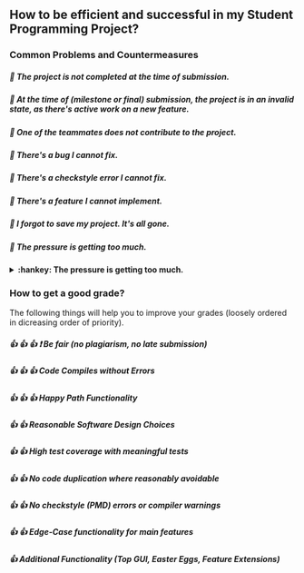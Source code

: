## How to be efficient and successful in my Student Programming Project?


### Common Problems and Countermeasures

##### :hankey: The project is not completed at the time of submission.

##### :hankey: At the time of (milestone or final) submission, the project is in an invalid state, as there's active work on a new feature.

##### :hankey: One of the teammates does not contribute to the project.

##### :hankey: There's a bug I cannot fix.

##### :hankey: There's a checkstyle error I cannot fix.
 
##### :hankey: There's a feature I cannot implement.

##### :hankey: I forgot to save my project. It's all gone.

##### :hankey: The pressure is getting too much. 

<details>
    <summary>
        <b> :hankey: The pressure is getting too much.    </b>
    </summary>
Helpful tactics do deal with stress:

- Focus on minimal features first and only extend to larger submissions if time allows.
- Get help: [USI Psychological Counselling](https://www.desk.usi.ch/en/psychological-counselling-service)

</details>


### How to get a good grade?
The following things will help you to improve your grades (loosely ordered in dicreasing order of priority).

##### :+1: :+1: :+1: :exclamation: Be fair (no plagiarism, no late submission) 

##### :+1: :+1: :+1: Code Compiles without Errors

##### :+1: :+1: :+1: Happy Path Functionality

##### :+1: :+1: Reasonable Software Design Choices

##### :+1: :+1: High test coverage with meaningful tests

##### :+1: :+1: No code duplication where reasonably avoidable

##### :+1: :+1: No checkstyle (PMD) errors or compiler warnings

##### :+1: :+1: Edge-Case functionality for main features

##### :+1: Additional Functionality (Top GUI, Easter Eggs, Feature Extensions)





